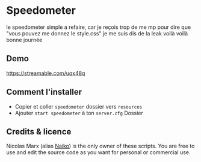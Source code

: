 # Speedometer
le speedometer simple a refaire, car je reçois trop de me mp pour dire que 
"vous pouvez me donnez le style.css" je me suis dis de la leak voilà voilà bonne journée



## Demo

https://streamable.com/uqx48q


## Comment l'installer

* Copier et coller ```speedometer``` dossier vers ```resources```
* Ajouter ```start speedometer``` à ton ```server.cfg``` Dossier



## Credits & licence

Nicolas Marx (alias [Naiko](https://twitter.com/naikzer_)) is the only owner of these scripts. You are free to use and edit the source code as you want for personal or commercial use. 
